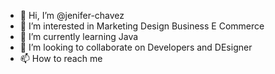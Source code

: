- 👋 Hi, I’m @jenifer-chavez
- 👀 I’m interested in Marketing Design Business E Commerce
- 🌱 I’m currently learning Java
- 💞️ I’m looking to collaborate on Developers and DEsigner 
- 📫 How to reach me 

<!---
jenifer-chavez/jenifer-chavez is a ✨ special ✨ repository because its `README.md` (this file) appears on your GitHub profile.
You can click the Preview link to take a look at your changes.
--->
